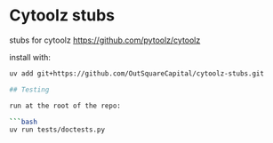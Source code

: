 # Cytoolz stubs

stubs for cytoolz
<https://github.com/pytoolz/cytoolz>

install with:

```bash
uv add git+https://github.com/OutSquareCapital/cytoolz-stubs.git

## Testing

run at the root of the repo:

```bash
uv run tests/doctests.py
```
